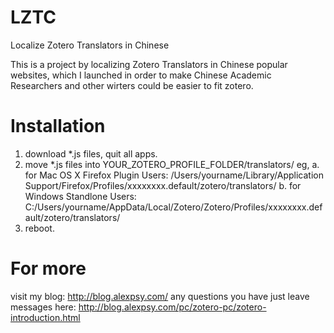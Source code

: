 LZTC
====

Localize Zotero Translators in Chinese

This is a project by localizing Zotero Translators in Chinese popular websites, which I launched in order to make Chinese Academic Researchers and other wirters could be easier to fit zotero.

Installation
============
1. download *.js files, quit all apps.
2. move *.js files into YOUR_ZOTERO_PROFILE_FOLDER/translators/
eg, 
a.  for Mac OS X Firefox Plugin Users:  /Users/yourname/Library/Application Support/Firefox/Profiles/xxxxxxxx.default/zotero/translators/
b.  for Windows Standlone Users:  C:/Users/yourname/AppData/Local/Zotero/Zotero/Profiles/xxxxxxxx.default/zotero/translators/
3. reboot.

For more
========
visit my blog: http://blog.alexpsy.com/
any questions you have just leave messages here: http://blog.alexpsy.com/pc/zotero-pc/zotero-introduction.html
